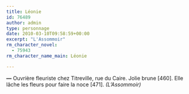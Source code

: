 ```yaml
---
title: Léonie
id: 76489
author: admin
type: personnage
date: 2010-03-10T09:58:59+00:00
excerpt: "L'Assommoir"
rm_character_novel:
  - 75943
rm_character_name_main: Léonie

---
```

**—** Ouvrière fleuriste chez Titreville, rue du Caire. Jolie brune [460]. Elle lâche les fleurs pour faire la noce [471]. _(L&rsquo;Assommoir)_